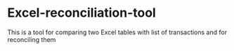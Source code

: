 # Excel-reconciliation-tool
This is a tool for comparing two Excel tables with list of transactions and for reconciling them
